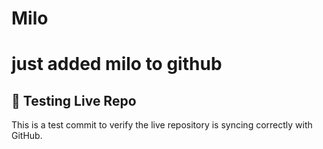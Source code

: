 # Milo
# just added milo to github
## 🚀 Testing Live Repo

This is a test commit to verify the live repository is syncing correctly with GitHub.
